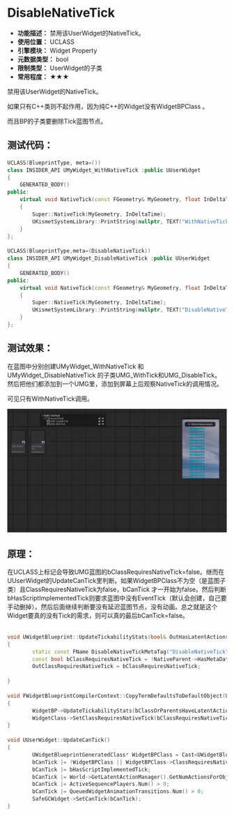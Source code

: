 ﻿# DisableNativeTick

- **功能描述：** 禁用该UserWidget的NativeTick。
- **使用位置：** UCLASS
- **引擎模块：** Widget Property
- **元数据类型：** bool
- **限制类型：** UserWidget的子类
- **常用程度：** ★★★

禁用该UserWidget的NativeTick。

如果只有C++类则不起作用，因为纯C++的Widget没有WidgetBPClass 。

而且BP的子类要删除Tick蓝图节点。

## 测试代码：

```cpp
UCLASS(BlueprintType, meta=())
class INSIDER_API UMyWidget_WithNativeTick :public UUserWidget
{
	GENERATED_BODY()
public:
	virtual void NativeTick(const FGeometry& MyGeometry, float InDeltaTime) override
	{
		Super::NativeTick(MyGeometry, InDeltaTime);
		UKismetSystemLibrary::PrintString(nullptr, TEXT("WithNativeTick"), true);
	}
};

UCLASS(BlueprintType,meta=(DisableNativeTick))
class INSIDER_API UMyWidget_DisableNativeTick :public UUserWidget
{
	GENERATED_BODY()
public:
	virtual void NativeTick(const FGeometry& MyGeometry, float InDeltaTime) override
	{
		Super::NativeTick(MyGeometry, InDeltaTime);
		UKismetSystemLibrary::PrintString(nullptr, TEXT("DisableNativeTick"), true);
	}
};
```

## 测试效果：

在蓝图中分别创建UMyWidget_WithNativeTick 和UMyWidget_DisableNativeTick 的子类UMG_WithTick和UMG_DisableTick。然后把他们都添加到一个UMG里，添加到屏幕上后观察NativeTick的调用情况。

可见只有WithNativeTick调用。

![Untitled](Meta_Widget_DisableNativeTick_Untitled.png)

## 原理：

在UCLASS上标记会导致UMG蓝图的bClassRequiresNativeTick=false。继而在UUserWidget的UpdateCanTick里判断。如果WidgetBPClass不为空（是蓝图子类）且ClassRequiresNativeTick为false，bCanTick 才一开始为false。然后判断bHasScriptImplementedTick则要求蓝图中没有EventTick（默认会创建，自己要手动删掉）。然后后面继续判断要没有延迟蓝图节点，没有动画。总之就是这个Widget要真的没有Tick的需求，则可以真的最后bCanTick=false。

```cpp

void UWidgetBlueprint::UpdateTickabilityStats(bool& OutHasLatentActions, bool& OutHasAnimations, bool& OutClassRequiresNativeTick)
{
		static const FName DisableNativeTickMetaTag("DisableNativeTick");
		const bool bClassRequiresNativeTick = !NativeParent->HasMetaData(DisableNativeTickMetaTag);
		OutClassRequiresNativeTick = bClassRequiresNativeTick;

}

void FWidgetBlueprintCompilerContext::CopyTermDefaultsToDefaultObject(UObject* DefaultObject)
{
		WidgetBP->UpdateTickabilityStats(bClassOrParentsHaveLatentActions, bClassOrParentsHaveAnimations, bClassRequiresNativeTick);
		WidgetClass->SetClassRequiresNativeTick(bClassRequiresNativeTick);
}

void UUserWidget::UpdateCanTick()
{
		UWidgetBlueprintGeneratedClass* WidgetBPClass = Cast<UWidgetBlueprintGeneratedClass>(GetClass());
		bCanTick |= !WidgetBPClass || WidgetBPClass->ClassRequiresNativeTick();
		bCanTick |= bHasScriptImplementedTick;
		bCanTick |= World->GetLatentActionManager().GetNumActionsForObject(this) != 0;
		bCanTick |= ActiveSequencePlayers.Num() > 0;
		bCanTick |= QueuedWidgetAnimationTransitions.Num() > 0;
		SafeGCWidget->SetCanTick(bCanTick);
}
```